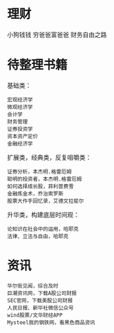 # 理财

  小狗钱钱
  穷爸爸富爸爸
  财务自由之路
  


# 待整理书籍
  基础类：
  
    宏观经济学
    微观经济学
    会计学
    财务管理
    证券投资学
    资本资产定价
    金融经济学
 
 扩展类，经典类，反复咀嚼类：
    
    证券分析，本杰明.格雷厄姆
    聪明的投资者，本杰明.格雷厄姆
    如何选择成长股，菲利普费雪
    金融炼金术，乔治索罗斯
    股票大作手回忆录，艾德文拉斐尔
    
 升华类，构建底层时间观：
    
    论知识在社会中的运用，哈耶克
    法律、立法与自由，哈耶克


# 资讯
    华尔街见闻，综合及时
    巨潮资讯网，下载A股公司财报
    SEC官网，下载美股公司财报
    人民日报、新华社微信公众号
    wind股票/文华财经APP
    Mysteel我的钢铁网，看黑色商品资讯
    
